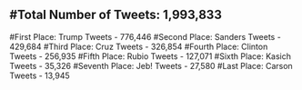 #Total Number of Tweets: 1,993,833 
---
#First Place: Trump Tweets - 776,446
#Second Place: Sanders Tweets - 429,684
#Third Place: Cruz Tweets - 326,854
#Fourth Place: Clinton Tweets - 256,935
#Fifth Place: Rubio Tweets - 127,071
#Sixth Place: Kasich Tweets - 35,326
#Seventh Place: Jeb! Tweets - 27,580
#Last Place: Carson Tweets - 13,945
